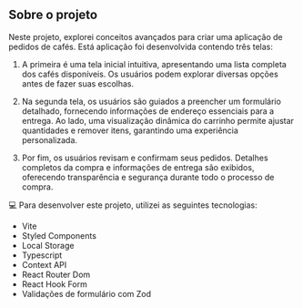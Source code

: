 ## Sobre o projeto

Neste projeto, explorei conceitos avançados para criar uma aplicação de pedidos de cafés. Está aplicação foi desenvolvida contendo três telas:

1. A primeira é uma tela inicial intuitiva, apresentando uma lista completa dos cafés disponíveis. Os usuários podem explorar diversas opções antes de fazer suas escolhas.

2. Na segunda tela, os usuários são guiados a preencher um formulário detalhado, fornecendo informações de endereço essenciais para a entrega. Ao lado, uma visualização dinâmica do carrinho permite ajustar quantidades e remover itens, garantindo uma experiência personalizada.

3. Por fim, os usuários revisam e confirmam seus pedidos. Detalhes completos da compra e informações de entrega são exibidos, oferecendo transparência e segurança durante todo o processo de compra.

💻 Para desenvolver este projeto, utilizei as seguintes tecnologias:

- Vite
- Styled Components
- Local Storage
- Typescript
- Context API
- React Router Dom
- React Hook Form
- Validações de formulário com Zod
